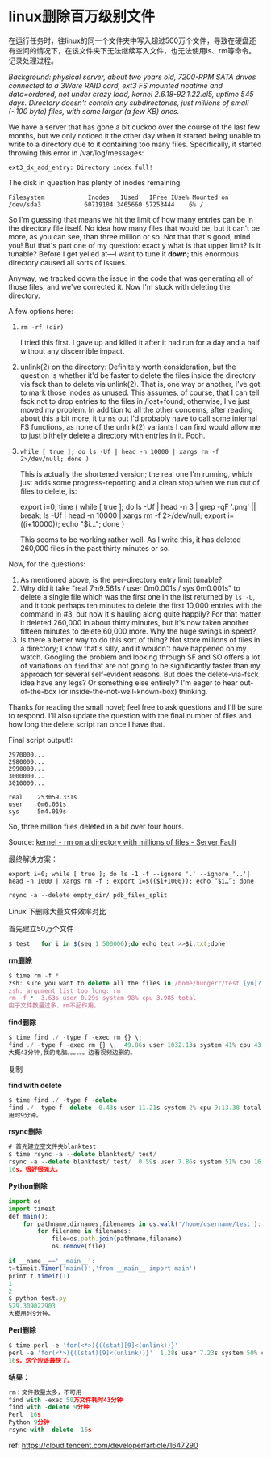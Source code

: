 # linux删除百万级别文件


在运行任务时，往linux的同一个文件夹中写入超过500万个文件，导致在硬盘还有空间的情况下，在该文件夹下无法继续写入文件，也无法使用ls、rm等命令。记录处理过程。

*Background: physical server, about two years old, 7200-RPM SATA drives connected to a 3Ware RAID card, ext3 FS mounted noatime and data=ordered, not under crazy load, kernel 2.6.18-92.1.22.el5, uptime 545 days. Directory doesn't contain any subdirectories, just millions of small (~100 byte) files, with some larger (a few KB) ones.*

We have a server that has gone a bit cuckoo over the course of the last few months, but we only noticed it the other day when it started being unable to write to a directory due to it containing too many files. Specifically, it started throwing this error in /var/log/messages:

```
ext3_dx_add_entry: Directory index full!
```

The disk in question has plenty of inodes remaining:

```
Filesystem            Inodes   IUsed   IFree IUse% Mounted on
/dev/sda3            60719104 3465660 57253444    6% /
```

So I'm guessing that means we hit the limit of how many entries can be in the directory file itself. No idea how many files that would be, but it can't be more, as you can see, than three million or so. Not that that's good, mind you! But that's part one of my question: exactly what is that upper limit? Is it tunable? Before I get yelled at—I want to tune it **down**; this enormous directory caused all sorts of issues.

Anyway, we tracked down the issue in the code that was generating all of those files, and we've corrected it. Now I'm stuck with deleting the directory.

A few options here:

1. `rm -rf (dir)`
   
   I tried this first. I gave up and killed it after it had run for a day and a half without any discernible impact.

2. unlink(2) on the directory: Definitely worth consideration, but the question is whether it'd be faster to delete the files inside the directory via fsck than to delete via unlink(2). That is, one way or another, I've got to mark those inodes as unused. This assumes, of course, that I can tell fsck not to drop entries to the files in /lost+found; otherwise, I've just moved my problem. In addition to all the other concerns, after reading about this a bit more, it turns out I'd probably have to call some internal FS functions, as none of the unlink(2) variants I can find would allow me to just blithely delete a directory with entries in it. Pooh.

3. `while [ true ]; do ls -Uf | head -n 10000 | xargs rm -f 2>/dev/null; done )`
   
   This is actually the shortened version; the real one I'm running, which just adds some progress-reporting and a clean stop when we run out of files to delete, is:
   
   export i=0;
   time ( while [ true ]; do
    ls -Uf | head -n 3 | grep -qF '.png' || break;
    ls -Uf | head -n 10000 | xargs rm -f 2>/dev/null;
    export i=$(($i+10000));
    echo "$i...";
   done )
   
   This seems to be working rather well. As I write this, it has deleted 260,000 files in the past thirty minutes or so.

Now, for the questions:

1. As mentioned above, is the per-directory entry limit tunable?
2. Why did it take "real 7m9.561s / user 0m0.001s / sys 0m0.001s" to delete a single file which was the first one in the list returned by `ls -U`, and it took perhaps ten minutes to delete the first 10,000 entries with the command in #3, but now it's hauling along quite happily? For that matter, it deleted 260,000 in about thirty minutes, but it's now taken another fifteen minutes to delete 60,000 more. Why the huge swings in speed?
3. Is there a better way to do this sort of thing? Not store millions of files in a directory; I know that's silly, and it wouldn't have happened on my watch. Googling the problem and looking through SF and SO offers a lot of variations on `find` that are not going to be significantly faster than my approach for several self-evident reasons. But does the delete-via-fsck idea have any legs? Or something else entirely? I'm eager to hear out-of-the-box (or inside-the-not-well-known-box) thinking.

Thanks for reading the small novel; feel free to ask questions and I'll be sure to respond. I'll also update the question with the final number of files and how long the delete script ran once I have that.

Final script output!:

```
2970000...
2980000...
2990000...
3000000...
3010000...

real    253m59.331s
user    0m6.061s
sys     5m4.019s
```

So, three million files deleted in a bit over four hours.

Source: [kernel - rm on a directory with millions of files - Server Fault](https://serverfault.com/questions/183821/rm-on-a-directory-with-millions-of-files)

最终解决方案：

```
export i=0; while [ true ]; do ls -1 -f --ignore '.' --ignore '..'| head -n 1000 | xargs rm -f ; export i=$(($i+1000)); echo “$i…”; done
```

```
rsync -a --delete empty_dir/ pdb_files_split
```

Linux 下删除大量文件效率对比

首先建立50万个文件

```javascript
$ test   for i in $(seq 1 500000);do echo text >>$i.txt;done
```

**rm删除**

```javascript
$ time rm -f *
zsh: sure you want to delete all the files in /home/hungerr/test [yn]? y
zsh: argument list too long: rm
rm -f *  3.63s user 0.29s system 98% cpu 3.985 total
由于文件数量过多，rm不起作用。
```

**find删除**

```javascript
$ time find ./ -type f -exec rm {} \;
find ./ -type f -exec rm {} \;  49.86s user 1032.13s system 41% cpu 43:19.17 total
大概43分钟,我的电脑。。。。。。边看视频边删的。
```

复制

**find with delete**

```javascript
$ time find ./ -type f -delete
find ./ -type f -delete  0.43s user 11.21s system 2% cpu 9:13.38 total
用时9分钟。
```

**rsync删除**

```javascript
# 首先建立空文件夹blanktest
$ time rsync -a --delete blanktest/ test/
rsync -a --delete blanktest/ test/  0.59s user 7.86s system 51% cpu 16.418 total
16s，很好很强大。
```

**Python删除**

```javascript
import os
import timeit
def main():
    for pathname,dirnames,filenames in os.walk('/home/username/test'):
        for filename in filenames:
            file=os.path.join(pathname,filename)
            os.remove(file)

if __name__=='__main__':
t=timeit.Timer('main()','from __main__ import main')
print t.timeit(1)　　
1
2
$ python test.py
529.309022903
大概用时9分钟。
```

**Perl删除**

```javascript
$ time perl -e 'for(<*>){((stat)[9]<(unlink))}'
perl -e 'for(<*>){((stat)[9]<(unlink))}'  1.28s user 7.23s system 50% cpu 16.784 total
16s，这个应该最快了。
```

**结果：**

```javascript
rm：文件数量太多，不可用
find with -exec 50万文件耗时43分钟
find with -delete 9分钟
Perl  16s
Python 9分钟
rsync with -delete  16s
```

ref: https://cloud.tencent.com/developer/article/1647290

